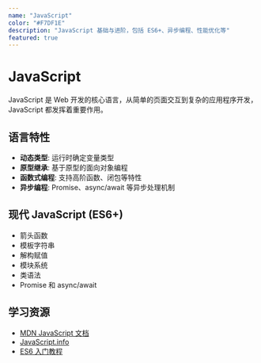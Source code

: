 ```yaml
---
name: "JavaScript"
color: "#F7DF1E"
description: "JavaScript 基础与进阶，包括 ES6+、异步编程、性能优化等"
featured: true
---
```


# JavaScript

JavaScript 是 Web 开发的核心语言，从简单的页面交互到复杂的应用程序开发，JavaScript 都发挥着重要作用。

## 语言特性

- **动态类型**: 运行时确定变量类型
- **原型继承**: 基于原型的面向对象编程
- **函数式编程**: 支持高阶函数、闭包等特性
- **异步编程**: Promise、async/await 等异步处理机制

## 现代 JavaScript (ES6+)

- 箭头函数
- 模板字符串
- 解构赋值
- 模块系统
- 类语法
- Promise 和 async/await

## 学习资源

- [MDN JavaScript 文档](https://developer.mozilla.org/zh-CN/docs/Web/JavaScript)
- [JavaScript.info](https://zh.javascript.info/)
- [ES6 入门教程](https://es6.ruanyifeng.com/)
